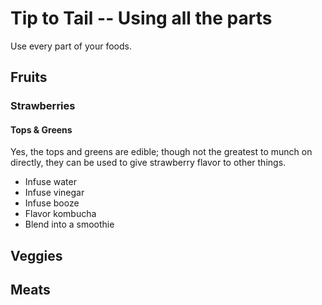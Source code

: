 # Tip to Tail -- Using all the parts

Use every part of your foods. 

## Fruits

### Strawberries
#### Tops & Greens
Yes, the tops and greens are edible; though not the greatest to munch on directly, they can be used to give strawberry flavor to other things.

* Infuse water
* Infuse vinegar
* Infuse booze
* Flavor kombucha
* Blend into a smoothie

## Veggies

## Meats